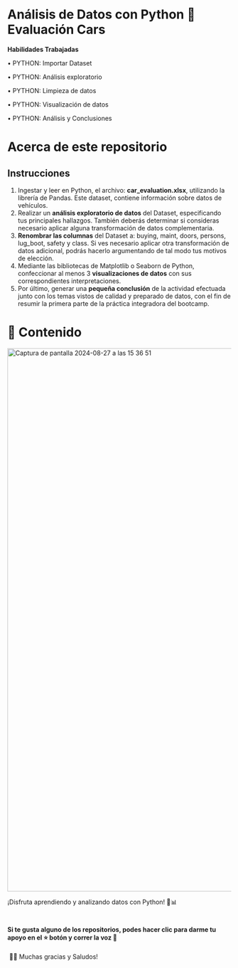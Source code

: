 # Análisis de Datos con Python 🐍 Evaluación Cars

**Habilidades Trabajadas**

• PYTHON: Importar Dataset

• PYTHON: Análisis exploratorio

• PYTHON: Limpieza de datos

• PYTHON: Visualización de datos

• PYTHON: Análisis y Conclusiones

# Acerca de este repositorio

## **Instrucciones**

1. Ingestar y leer en Python, el archivo: **car_evaluation.xlsx**, utilizando la librería de Pandas. Este dataset, contiene información sobre datos de vehículos.
2. Realizar un **análisis exploratorio de datos** del Dataset, especificando tus principales hallazgos. También deberás determinar si consideras necesario aplicar alguna transformación de datos complementaria.
3. **Renombrar las columnas** del Dataset a: buying, maint, doors, persons, lug_boot, safety y class. Si ves necesario aplicar otra transformación de datos adicional, podrás hacerlo argumentando de tal modo tus motivos de elección.
4. Mediante las bibliotecas de Matplotlib o Seaborn de Python, confeccionar al menos 3 **visualizaciones de datos** con sus correspondientes interpretaciones.
5. Por último, generar una **pequeña conclusión** de la actividad efectuada junto con los temas vistos de calidad y preparado de datos, con el fin de resumir la primera parte de la práctica integradora del bootcamp.

# 🎯 Contenido


<img width="1222" alt="Captura de pantalla 2024-08-27 a las 15 36 51" src="https://github.com/user-attachments/assets/ae91681a-e55c-4bd0-ab6d-3a8806f6822f">




¡Disfruta aprendiendo y analizando datos con Python! 🐍📊

# <h4> Si te gusta alguno de los repositorios, podes hacer clic para darme tu apoyo en el ⭐️ botón y correr la voz 🦄⁣ <h4>
⁣ 👩‍💻 Muchas gracias y Saludos!⁣
<br>

